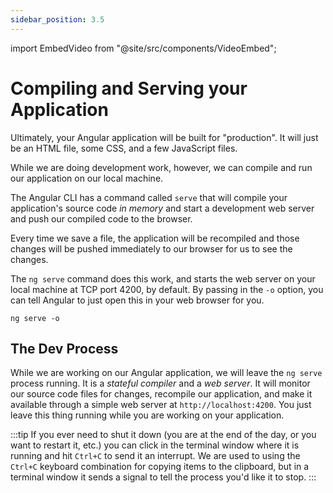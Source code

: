 ```yaml
---
sidebar_position: 3.5
---
```


import EmbedVideo from "@site/src/components/VideoEmbed";

# Compiling and Serving your Application

Ultimately, your Angular application will be built for "production". It will just be an HTML file, some CSS, and a few JavaScript files. 

While we are doing development work, however, we can compile and run our application on our local machine. 

The Angular CLI has a command called `serve` that will compile your application's source code *in memory* and start a development web server and push our compiled code to the browser.

Every time we save a file, the application will be recompiled and those changes will be pushed immediately to our browser for us to see the changes.

The `ng serve` command does this work, and starts the web server on your local machine at TCP port 4200, by default. By passing in the `-o` option, you can tell Angular to just open this in your web browser for you.

```shell
ng serve -o
```

<EmbedVideo id="816579558" />

## The Dev Process

While we are working on our Angular application, we will leave the `ng serve` process running. It is a *stateful compiler* and a *web server*. It will monitor our source code files for changes, recompile our application, and make it available through a simple web server at `http://localhost:4200`. You just leave this thing running while you are working on your application.

:::tip If you ever need to shut it down (you are at the end of the day, or you want to restart it, etc.) you can click in the terminal window where it is running and hit `Ctrl+C` to send it an interrupt. We are used to using the `Ctrl+C` keyboard combination for copying items to the clipboard, but in a terminal window it sends a signal to tell the process you'd like it to stop.
:::